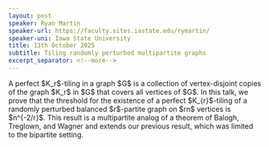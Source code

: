 ```yaml
---
layout: post
speaker: Ryan Martin
speaker-url: https://faculty.sites.iastate.edu/rymartin/
speaker-uni: Iowa State University
title: 13th October 2025
subtitle: Tiling randomly perturbed multipartite graphs
excerpt_separator: <!--more-->
---
```


<p> A perfect $K_r$-tiling in a graph $G$ is a collection of vertex-disjoint copies of the graph $K_r$ in $G$ that covers all vertices of $G$. In this talk, we prove that the threshold for the existence of a perfect $K_{r}$-tiling of a randomly perturbed balanced $r$-partite graph on $rn$ vertices is $n^{-2/r}$. This result is a multipartite analog of a theorem of Balogh, Treglown, and Wagner and extends our previous result, which was limited to the bipartite setting.</p>


<!--more-->
